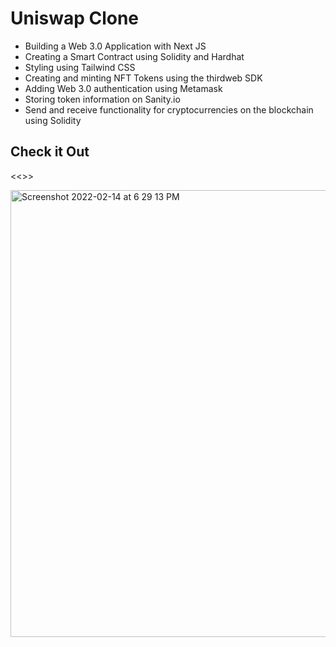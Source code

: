 # Uniswap Clone

- Building a Web 3.0 Application with Next JS
- Creating a Smart Contract using Solidity and Hardhat
- Styling using Tailwind CSS
- Creating and minting NFT Tokens using the thirdweb SDK
- Adding Web 3.0 authentication using Metamask
- Storing token information on Sanity.io 
- Send and receive functionality for cryptocurrencies on the blockchain using Solidity

## Check it Out
<<>>

<img width="715" alt="Screenshot 2022-02-14 at 6 29 13 PM" src="https://user-images.githubusercontent.com/84952189/153847202-cefcd6cf-2ba8-4ee9-90e9-607df8b8858e.png">